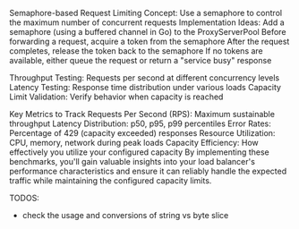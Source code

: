 Semaphore-based Request Limiting
Concept: Use a semaphore to control the maximum number of concurrent requests
Implementation Ideas:
Add a semaphore (using a buffered channel in Go) to the ProxyServerPool
Before forwarding a request, acquire a token from the semaphore
After the request completes, release the token back to the semaphore
If no tokens are available, either queue the request or return a "service busy" response


Throughput Testing: Requests per second at different concurrency levels
Latency Testing: Response time distribution under various loads
Capacity Limit Validation: Verify behavior when capacity is reached

Key Metrics to Track
Requests Per Second (RPS): Maximum sustainable throughput
Latency Distribution: p50, p95, p99 percentiles
Error Rates: Percentage of 429 (capacity exceeded) responses
Resource Utilization: CPU, memory, network during peak loads
Capacity Efficiency: How effectively you utilize your configured capacity
By implementing these benchmarks, you'll gain valuable insights into your load balancer's performance characteristics and ensure it can reliably handle the expected traffic while maintaining the configured capacity limits.


TODOS:
- check the usage and conversions of string vs byte slice